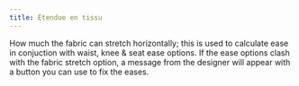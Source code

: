 ```yaml
---
title: Étendue en tissu
---
```


How much the fabric can stretch horizontally; this is used to calculate ease in conjuction with waist, knee & seat ease options.
If the ease options clash with the fabric stretch option, a message from the designer will appear with a button you can use to fix the eases.
